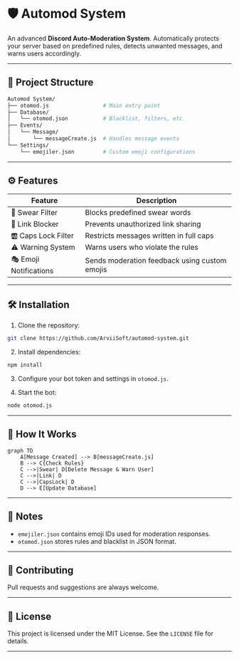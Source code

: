 # 🛡️ Automod System

An advanced **Discord Auto-Moderation System**. Automatically protects your server based on predefined rules, detects unwanted messages, and warns users accordingly.

---

## 📁 Project Structure

```bash
Automod System/
├── otomod.js                 # Main entry point
├── Database/
│   └── otomod.json           # Blacklist, filters, etc.
├── Events/
│   └── Message/
│       └── messageCreate.js  # Handles message events
└── Settings/
    └── emojiler.json         # Custom emoji configurations
```

---

## ⚙️ Features

| Feature                   | Description |
|--------------------------|-------------|
| 🚫 Swear Filter          | Blocks predefined swear words |
| 🔗 Link Blocker          | Prevents unauthorized link sharing |
| 🆎 Caps Lock Filter      | Restricts messages written in full caps |
| ⚠️ Warning System        | Warns users who violate the rules |
| 🎭 Emoji Notifications   | Sends moderation feedback using custom emojis |

---

## 🛠️ Installation

1. Clone the repository:
```bash
git clone https://github.com/ArviiSoft/automod-system.git
```

2. Install dependencies:
```bash
npm install
```

3. Configure your bot token and settings in `otomod.js`.

4. Start the bot:
```bash
node otomod.js
```

---

## 🧠 How It Works

```mermaid
graph TD
    A[Message Created] --> B[messageCreate.js]
    B --> C{Check Rules}
    C -->|Swear| D[Delete Message & Warn User]
    C -->|Link| D
    C -->|CapsLock| D
    D --> E[Update Database]
```

---

## 🧩 Notes
- `emojiler.json` contains emoji IDs used for moderation responses.
- `otomod.json` stores rules and blacklist in JSON format.

---

## 🤝 Contributing
Pull requests and suggestions are always welcome.

---

## 🪪 License
This project is licensed under the MIT License. See the `LICENSE` file for details.

---